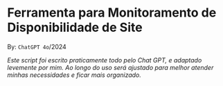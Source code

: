 # Ferramenta para Monitoramento de Disponibilidade de Site

By: `ChatGPT 4o`/2024

*Este script foi escrito praticamente todo pelo Chat GPT, e adaptado levemente por mim. Ao longo do uso será ajustado para melhor atender minhas necessidades e ficar mais organizado.*


